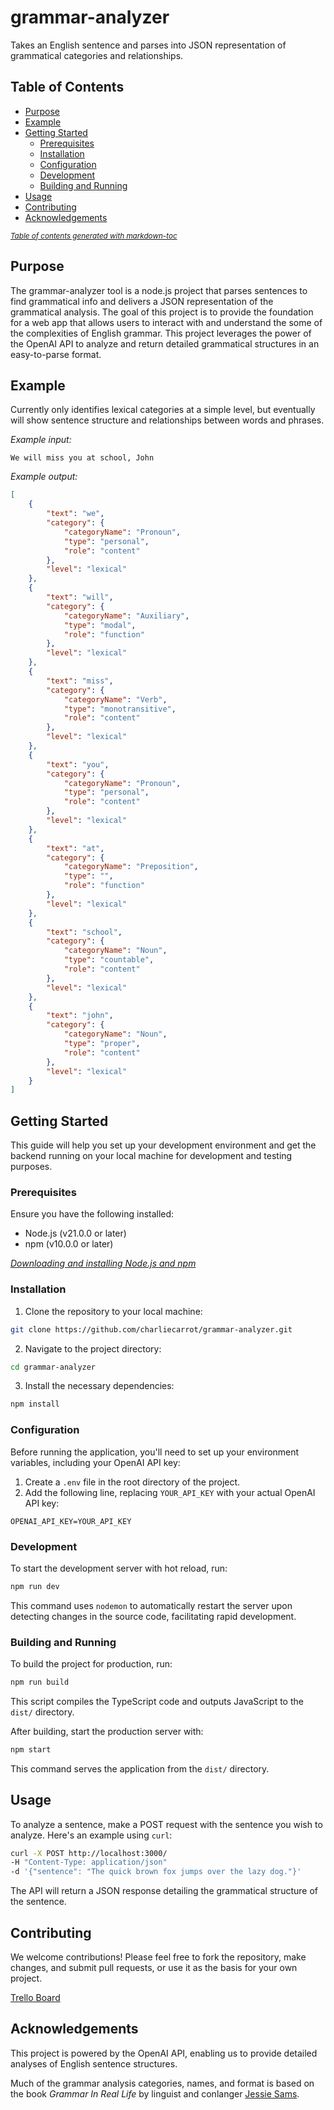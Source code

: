 # grammar-analyzer

Takes an English sentence and parses into JSON representation of grammatical categories and relationships.

## Table of Contents

-   [Purpose](#purpose)
-   [Example](#example)
-   [Getting Started](#getting-started)
    -   [Prerequisites](#prerequisites)
    -   [Installation](#installation)
    -   [Configuration](#configuration)
    -   [Development](#development)
    -   [Building and Running](#building-and-running)
-   [Usage](#usage)
-   [Contributing](#contributing)
-   [Acknowledgements](#acknowledgements)

<small><i><a href='http://ecotrust-canada.github.io/markdown-toc/' target='_blank'>Table of contents generated with markdown-toc</a></i></small>

## Purpose

The grammar-analyzer tool is a node.js project that parses sentences to find grammatical info and delivers a JSON representation of the grammatical analysis. The goal of this project is to provide the foundation for a web app that allows users to interact with and understand the some of the complexities of English grammar. This project leverages the power of the OpenAI API to analyze and return detailed grammatical structures in an easy-to-parse format.

## Example

Currently only identifies lexical categories at a simple level, but eventually will show sentence structure and relationships between words and phrases.

_Example input:_

```
We will miss you at school, John
```

_Example output:_

```json
[
    {
        "text": "we",
        "category": {
            "categoryName": "Pronoun",
            "type": "personal",
            "role": "content"
        },
        "level": "lexical"
    },
    {
        "text": "will",
        "category": {
            "categoryName": "Auxiliary",
            "type": "modal",
            "role": "function"
        },
        "level": "lexical"
    },
    {
        "text": "miss",
        "category": {
            "categoryName": "Verb",
            "type": "monotransitive",
            "role": "content"
        },
        "level": "lexical"
    },
    {
        "text": "you",
        "category": {
            "categoryName": "Pronoun",
            "type": "personal",
            "role": "content"
        },
        "level": "lexical"
    },
    {
        "text": "at",
        "category": {
            "categoryName": "Preposition",
            "type": "",
            "role": "function"
        },
        "level": "lexical"
    },
    {
        "text": "school",
        "category": {
            "categoryName": "Noun",
            "type": "countable",
            "role": "content"
        },
        "level": "lexical"
    },
    {
        "text": "john",
        "category": {
            "categoryName": "Noun",
            "type": "proper",
            "role": "content"
        },
        "level": "lexical"
    }
]
```

## Getting Started

This guide will help you set up your development environment and get the backend running on your local machine for development and testing purposes.

### Prerequisites

Ensure you have the following installed:

-   Node.js (v21.0.0 or later)
-   npm (v10.0.0 or later)

_[Downloading and installing Node.js and npm](https://docs.npmjs.com/downloading-and-installing-node-js-and-npm)_

### Installation

1. Clone the repository to your local machine:

```sh
git clone https://github.com/charliecarrot/grammar-analyzer.git
```

2. Navigate to the project directory:

```sh
cd grammar-analyzer
```

3. Install the necessary dependencies:

```sh
npm install
```

### Configuration

Before running the application, you'll need to set up your environment variables, including your OpenAI API key:

1. Create a `.env` file in the root directory of the project.
2. Add the following line, replacing `YOUR_API_KEY` with your actual OpenAI API key:

```
OPENAI_API_KEY=YOUR_API_KEY
```

### Development

To start the development server with hot reload, run:

```sh
npm run dev
```

This command uses `nodemon` to automatically restart the server upon detecting changes in the source code, facilitating rapid development.

### Building and Running

To build the project for production, run:

```sh
npm run build
```

This script compiles the TypeScript code and outputs JavaScript to the `dist/` directory.

After building, start the production server with:

```sh
npm start
```

This command serves the application from the `dist/` directory.

## Usage

To analyze a sentence, make a POST request with the sentence you wish to analyze. Here's an example using `curl`:

```sh
curl -X POST http://localhost:3000/
-H "Content-Type: application/json"
-d '{"sentence": "The quick brown fox jumps over the lazy dog."}'
```

The API will return a JSON response detailing the grammatical structure of the sentence.

## Contributing

We welcome contributions! Please feel free to fork the repository, make changes, and submit pull requests, or use it as the basis for your own project.

[Trello Board](https://trello.com/b/oNtxIq6k/charliedevs)

## Acknowledgements

This project is powered by the OpenAI API, enabling us to provide detailed analyses of English sentence structures.

Much of the grammar analysis categories, names, and format is based on the book _Grammar In Real Life_ by linguist and conlanger [Jessie Sams](https://jessiesams.com).
